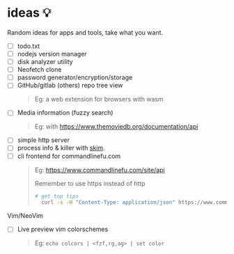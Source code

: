 # ideas 💡
Random ideas for apps and tools, take what you want.

- [ ] todo.txt
- [ ] nodejs version manager
- [ ] disk analyzer utility
- [ ] Neofetch clone
- [ ] password generator/encryption/storage
- [ ] GitHub/gitlab (others) repo tree view
  > Eg: a web extension for browsers with wasm
- [ ] Media information (fuzzy search)
  > Eg: with https://www.themoviedb.org/documentation/api
- [ ] simple http server
- [ ] process info & killer with [skim](https://github.com/lotabout/skim).
- [ ] cli frontend for commandlinefu.com
  > Eg: https://www.commandlinefu.com/site/api 
  >  
  >  Remember to use https instead of http
  >  ```bash
  >  # get top tips
  >    curl -s -H "Content-Type: application/json" https://www.commandlinefu.com/commands/browse/sort-by-votes/json
  >  ```

Vim/NeoVim
- [ ] Live preview vim colorschemes
  > Eg: `echo colcors | <fzf,rg,ag> | set color`

